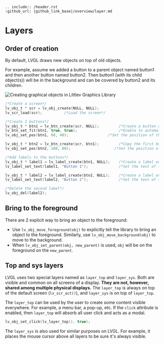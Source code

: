 ```eval_rst
.. include:: /header.rst 
:github_url: |github_link_base|/overview/layer.md
```

# Layers

## Order of creation

By default, LVGL draws new objects on top of old objects.

For example, assume we added a button to a parent object named button1 and then another button named button2. Then button1 (with its child object(s)) will be in the background and can be covered by button2 and its children.


![](/misc/layers.png "Creating graphical objects in Littlev Graphics Library")  

```c
/*Create a screen*/
lv_obj_t * scr = lv_obj_create(NULL, NULL);
lv_scr_load(scr);          /*Load the screen*/

/*Create 2 buttons*/
lv_obj_t * btn1 = lv_btn_create(scr, NULL);         /*Create a button on the screen*/
lv_btn_set_fit(btn1, true, true);                   /*Enable to automatically set the size according to the content*/
lv_obj_set_pos(btn1, 60, 40);              	   /*Set the position of the button*/

lv_obj_t * btn2 = lv_btn_create(scr, btn1);         /*Copy the first button*/
lv_obj_set_pos(btn2, 180, 80);                    /*Set the position of the button*/

/*Add labels to the buttons*/
lv_obj_t * label1 = lv_label_create(btn1, NULL);	/*Create a label on the first button*/
lv_label_set_text(label1, "Button 1");          	/*Set the text of the label*/

lv_obj_t * label2 = lv_label_create(btn2, NULL);  	/*Create a label on the second button*/
lv_label_set_text(label2, "Button 2");            	/*Set the text of the label*/

/*Delete the second label*/
lv_obj_del(label2);
```

## Bring to the foreground

There are 2 explicit way to bring an object to the foreground:
- Use `lv_obj_move_foreground(obj)` to explicitly tell the library to bring an object to the foreground. Similarly, use `lv_obj_move_background(obj)` to move to the background.
- When `lv_obj_set_parent(obj, new_parent)` is used, `obj` will be on the foreground on the `new_parent`.

## Top and sys layers

LVGL uses two special layers named as `layer_top` and `layer_sys`.
Both are visible and common on all screens of a display. **They are not, however, shared among multiple physical displays.** The `layer_top` is always on top of the default screen (`lv_scr_act()`), and `layer_sys` is on top of `layer_top`.

The `layer_top` can be used by the user to create some content visible everywhere. For example, a menu bar, a pop-up, etc. If the `click` attribute is enabled, then `layer_top` will absorb all user click and acts as a modal.
```c
lv_obj_set_click(lv_layer_top(), true);
```

The `layer_sys` is also used for similar purposes on LVGL. For example, it places the mouse cursor above all layers to be sure it's always visible.
